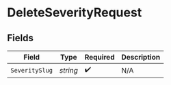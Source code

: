 # DeleteSeverityRequest


## Fields

| Field              | Type               | Required           | Description        |
| ------------------ | ------------------ | ------------------ | ------------------ |
| `SeveritySlug`     | *string*           | :heavy_check_mark: | N/A                |